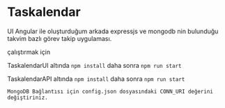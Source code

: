 # Taskalendar

UI Angular ile oluşturduğum arkada expressjs ve mongodb nin bulunduğu takvim bazlı görev takip uygulaması.

çalıştırmak için 


TaskalendarUI altında `npm install` daha sonra `npm run start`

TaskalendarAPI altında `npm install` daha sonra `npm run start` 

``` MongoDB Bağlantısı için config.json dosyasındaki CONN_URI değerini değiştiriniz. ```
